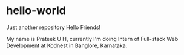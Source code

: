 # hello-world
Just another repository
Hello Friends!

My name is Prateek U H, currently I'm doing Intern of Full-stack Web Development at Kodnest in Banglore, Karnataka. 
